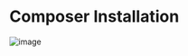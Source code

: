 # Composer Installation

![image](https://user-images.githubusercontent.com/83491188/209658146-f499b0b0-63e3-4244-823e-41cc63b23b74.png)
